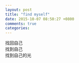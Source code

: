 ```yaml
---
layout: post
title: "find myself"
date: 2015-10-07 08:50:27 +0800
comments: true
categories: 
---
```

找回自己  
找到自己  
找到自己的光
